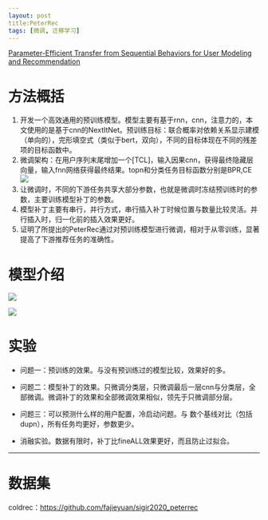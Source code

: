 ```yaml
---
layout: post
title:PeterRec
tags: [微调, 迁移学习]
---
```

[Parameter-Efficient Transfer from Sequential Behaviors for User Modeling and Recommendation](
https://doi.org/10.1145/3397271.3401156
)

# 方法概括
1. 开发一个高效通用的预训练模型。模型主要有基于rnn，cnn，注意力的，本文使用的是基于cnn的NextItNet。预训练目标：联合概率对依赖关系显示建模（单向的），完形填空式（类似于bert，双向），不同的目标体现在不同的残差项的目标函数中。
2. 微调架构：在用户序列末尾增加一个[TCL]，输入因果cnn，获得最终隐藏层向量，输入fnn网络获得最终结果。topn和分类任务目标函数分别是BPR,CE
![](/PreRec/assets/fig/peterRec3.png)
4. 让微调时，不同的下游任务共享大部分参数，也就是微调时冻结预训练时的参数，主要训练模型补丁的参数。
5. 模型补丁主要有串行，并行方式，串行插入补丁时候位置与数量比较灵活。并行插入时，归一化前的插入效果更好。
6. 证明了所提出的PeterRec通过对预训练模型进行微调，相对于从零训练，显著提高了下游推荐任务的准确性。



# 模型介绍
![](/PreRec/assets/fig/peterRec1.png)

![](/PreRec/assets/fig/peterRec2.png)


# 实验
- 问题一：预训练的效果。与没有预训练过的模型比较，效果好的多。

- 问题二：模型补丁的效果。只微调分类层，只微调最后一层cnn与分类层，全部微调。微调补丁的效果和全部微调效果相似，领先于只微调部分层。

- 问题三：可以预测什么样的用户配置，冷启动问题。与 数个基线对比（包括dupn），所有任务均更好，参数更少。

- 消融实验。数据有限时，补丁比fineALL效果更好，而且防止过拟合。

  


---
# 数据集

coldrec：https://github.com/fajieyuan/sigir2020_peterrec



 
